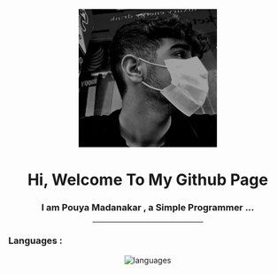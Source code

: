 
<div align="center">
  <img src="./pouya.jpg" width="250px" height="250px" alt="pouya picture">
  <h1>Hi, Welcome To My Github Page</h1>
  <h3>I am Pouya Madanakar , a Simple Programmer ...</h3>
</div>
<div  align="center">
  <hr height="1px" width="200px">
</div>

<h3>Languages :</h3>
<div align="center">
<img src='https://skillicons.dev/icons?i=html,css,js,bootstrap,tailwind,alpinejs,arch,bash,cs,cpp,debian,docker,dotnet,electron,fastapi,figma,firebase,flask,git,gitlab,go,java,jquery,kali,less,linux,mongodb,mysql,neovim,nestjs,nextjs,nginx,nodejs,npm,php,postman,powershell,py,react,redhat,redux,regex,sass,ruby,stackoverflow,solidjs,threejs,ts,vim,vite,vue&perline=17' alt="languages">
</div>
